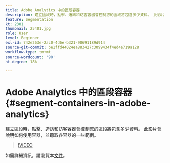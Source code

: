 ```yaml
---
title: Adobe Analytics 中的區段容器
description: 建立區段時，點擊、造訪和訪客容器會控制您的區段將包含多少資料。 此影片會說明如何使用容器，並聽取各容器的一些範例。
feature: Segmentation
kt: 2301
thumbnail: 25401.jpg
role: User
level: Beginner
exl-id: 742e263e-2ac0-4d6e-b321-90691189d914
source-git-commit: be1ffd44024ea883427c3099434f4ed4e719a128
workflow-type: tm+mt
source-wordcount: '90'
ht-degree: 18%

---
```


# Adobe Analytics 中的區段容器 {#segment-containers-in-adobe-analytics}

建立區段時，點擊、造訪和訪客容器會控制您的區段將包含多少資料。 此影片會說明如何使用容器，並聽取各容器的一些範例。

>[!VIDEO](https://video.tv.adobe.com/v/25401/?quality=12)

如需詳細資訊，請瀏覽本[文件](https://experienceleague.adobe.com/docs/analytics/components/segmentation/seg-overview.html?lang=en)。

